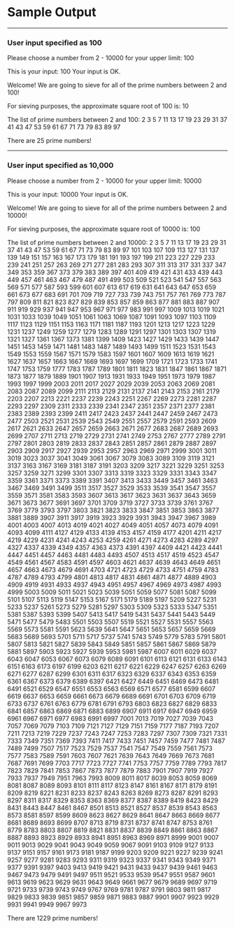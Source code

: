 # Sample Output #

----
### User input specified as 100 ###


Please choose a number from 2 - 10000 for your upper limit: 100

This is your input:  100
Your input is OK.


Welcome!
We are going to sieve for all of the prime numbers between 2 and 100!


For sieving purposes, the approximate square root of 100 is: 10

The list of prime numbers between 2 and 100:
2      3      5      7     11     13     17     19
23     29     31     37     41     43     47     53
59     61     67     71     73     79     83     89
97

There are 25 prime numbers!


----
### User input specified as 10,000 ###


Please choose a number from 2 - 10000 for your upper limit: 10000

This is your input:  10000
Your input is OK.


Welcome!
We are going to sieve for all of the prime numbers between 2 and 10000!


For sieving purposes, the approximate square root of 10000 is: 100

The list of prime numbers between 2 and 10000:
2      3      5      7     11     13     17     19
23     29     31     37     41     43     47     53
59     61     67     71     73     79     83     89
97    101    103    107    109    113    127    131
137    139    149    151    157    163    167    173
179    181    191    193    197    199    211    223
227    229    233    239    241    251    257    263
269    271    277    281    283    293    307    311
313    317    331    337    347    349    353    359
367    373    379    383    389    397    401    409
419    421    431    433    439    443    449    457
461    463    467    479    487    491    499    503
509    521    523    541    547    557    563    569
571    577    587    593    599    601    607    613
617    619    631    641    643    647    653    659
661    673    677    683    691    701    709    719
727    733    739    743    751    757    761    769
773    787    797    809    811    821    823    827
829    839    853    857    859    863    877    881
883    887    907    911    919    929    937    941
947    953    967    971    977    983    991    997
1009   1013   1019   1021   1031   1033   1039   1049
1051   1061   1063   1069   1087   1091   1093   1097
1103   1109   1117   1123   1129   1151   1153   1163
1171   1181   1187   1193   1201   1213   1217   1223
1229   1231   1237   1249   1259   1277   1279   1283
1289   1291   1297   1301   1303   1307   1319   1321
1327   1361   1367   1373   1381   1399   1409   1423
1427   1429   1433   1439   1447   1451   1453   1459
1471   1481   1483   1487   1489   1493   1499   1511
1523   1531   1543   1549   1553   1559   1567   1571
1579   1583   1597   1601   1607   1609   1613   1619
1621   1627   1637   1657   1663   1667   1669   1693
1697   1699   1709   1721   1723   1733   1741   1747
1753   1759   1777   1783   1787   1789   1801   1811
1823   1831   1847   1861   1867   1871   1873   1877
1879   1889   1901   1907   1913   1931   1933   1949
1951   1973   1979   1987   1993   1997   1999   2003
2011   2017   2027   2029   2039   2053   2063   2069
2081   2083   2087   2089   2099   2111   2113   2129
2131   2137   2141   2143   2153   2161   2179   2203
2207   2213   2221   2237   2239   2243   2251   2267
2269   2273   2281   2287   2293   2297   2309   2311
2333   2339   2341   2347   2351   2357   2371   2377
2381   2383   2389   2393   2399   2411   2417   2423
2437   2441   2447   2459   2467   2473   2477   2503
2521   2531   2539   2543   2549   2551   2557   2579
2591   2593   2609   2617   2621   2633   2647   2657
2659   2663   2671   2677   2683   2687   2689   2693
2699   2707   2711   2713   2719   2729   2731   2741
2749   2753   2767   2777   2789   2791   2797   2801
2803   2819   2833   2837   2843   2851   2857   2861
2879   2887   2897   2903   2909   2917   2927   2939
2953   2957   2963   2969   2971   2999   3001   3011
3019   3023   3037   3041   3049   3061   3067   3079
3083   3089   3109   3119   3121   3137   3163   3167
3169   3181   3187   3191   3203   3209   3217   3221
3229   3251   3253   3257   3259   3271   3299   3301
3307   3313   3319   3323   3329   3331   3343   3347
3359   3361   3371   3373   3389   3391   3407   3413
3433   3449   3457   3461   3463   3467   3469   3491
3499   3511   3517   3527   3529   3533   3539   3541
3547   3557   3559   3571   3581   3583   3593   3607
3613   3617   3623   3631   3637   3643   3659   3671
3673   3677   3691   3697   3701   3709   3719   3727
3733   3739   3761   3767   3769   3779   3793   3797
3803   3821   3823   3833   3847   3851   3853   3863
3877   3881   3889   3907   3911   3917   3919   3923
3929   3931   3943   3947   3967   3989   4001   4003
4007   4013   4019   4021   4027   4049   4051   4057
4073   4079   4091   4093   4099   4111   4127   4129
4133   4139   4153   4157   4159   4177   4201   4211
4217   4219   4229   4231   4241   4243   4253   4259
4261   4271   4273   4283   4289   4297   4327   4337
4339   4349   4357   4363   4373   4391   4397   4409
4421   4423   4441   4447   4451   4457   4463   4481
4483   4493   4507   4513   4517   4519   4523   4547
4549   4561   4567   4583   4591   4597   4603   4621
4637   4639   4643   4649   4651   4657   4663   4673
4679   4691   4703   4721   4723   4729   4733   4751
4759   4783   4787   4789   4793   4799   4801   4813
4817   4831   4861   4871   4877   4889   4903   4909
4919   4931   4933   4937   4943   4951   4957   4967
4969   4973   4987   4993   4999   5003   5009   5011
5021   5023   5039   5051   5059   5077   5081   5087
5099   5101   5107   5113   5119   5147   5153   5167
5171   5179   5189   5197   5209   5227   5231   5233
5237   5261   5273   5279   5281   5297   5303   5309
5323   5333   5347   5351   5381   5387   5393   5399
5407   5413   5417   5419   5431   5437   5441   5443
5449   5471   5477   5479   5483   5501   5503   5507
5519   5521   5527   5531   5557   5563   5569   5573
5581   5591   5623   5639   5641   5647   5651   5653
5657   5659   5669   5683   5689   5693   5701   5711
5717   5737   5741   5743   5749   5779   5783   5791
5801   5807   5813   5821   5827   5839   5843   5849
5851   5857   5861   5867   5869   5879   5881   5897
5903   5923   5927   5939   5953   5981   5987   6007
6011   6029   6037   6043   6047   6053   6067   6073
6079   6089   6091   6101   6113   6121   6131   6133
6143   6151   6163   6173   6197   6199   6203   6211
6217   6221   6229   6247   6257   6263   6269   6271
6277   6287   6299   6301   6311   6317   6323   6329
6337   6343   6353   6359   6361   6367   6373   6379
6389   6397   6421   6427   6449   6451   6469   6473
6481   6491   6521   6529   6547   6551   6553   6563
6569   6571   6577   6581   6599   6607   6619   6637
6653   6659   6661   6673   6679   6689   6691   6701
6703   6709   6719   6733   6737   6761   6763   6779
6781   6791   6793   6803   6823   6827   6829   6833
6841   6857   6863   6869   6871   6883   6899   6907
6911   6917   6947   6949   6959   6961   6967   6971
6977   6983   6991   6997   7001   7013   7019   7027
7039   7043   7057   7069   7079   7103   7109   7121
7127   7129   7151   7159   7177   7187   7193   7207
7211   7213   7219   7229   7237   7243   7247   7253
7283   7297   7307   7309   7321   7331   7333   7349
7351   7369   7393   7411   7417   7433   7451   7457
7459   7477   7481   7487   7489   7499   7507   7517
7523   7529   7537   7541   7547   7549   7559   7561
7573   7577   7583   7589   7591   7603   7607   7621
7639   7643   7649   7669   7673   7681   7687   7691
7699   7703   7717   7723   7727   7741   7753   7757
7759   7789   7793   7817   7823   7829   7841   7853
7867   7873   7877   7879   7883   7901   7907   7919
7927   7933   7937   7949   7951   7963   7993   8009
8011   8017   8039   8053   8059   8069   8081   8087
8089   8093   8101   8111   8117   8123   8147   8161
8167   8171   8179   8191   8209   8219   8221   8231
8233   8237   8243   8263   8269   8273   8287   8291
8293   8297   8311   8317   8329   8353   8363   8369
8377   8387   8389   8419   8423   8429   8431   8443
8447   8461   8467   8501   8513   8521   8527   8537
8539   8543   8563   8573   8581   8597   8599   8609
8623   8627   8629   8641   8647   8663   8669   8677
8681   8689   8693   8699   8707   8713   8719   8731
8737   8741   8747   8753   8761   8779   8783   8803
8807   8819   8821   8831   8837   8839   8849   8861
8863   8867   8887   8893   8923   8929   8933   8941
8951   8963   8969   8971   8999   9001   9007   9011
9013   9029   9041   9043   9049   9059   9067   9091
9103   9109   9127   9133   9137   9151   9157   9161
9173   9181   9187   9199   9203   9209   9221   9227
9239   9241   9257   9277   9281   9283   9293   9311
9319   9323   9337   9341   9343   9349   9371   9377
9391   9397   9403   9413   9419   9421   9431   9433
9437   9439   9461   9463   9467   9473   9479   9491
9497   9511   9521   9533   9539   9547   9551   9587
9601   9613   9619   9623   9629   9631   9643   9649
9661   9677   9679   9689   9697   9719   9721   9733
9739   9743   9749   9767   9769   9781   9787   9791
9803   9811   9817   9829   9833   9839   9851   9857
9859   9871   9883   9887   9901   9907   9923   9929
9931   9941   9949   9967   9973

There are 1229 prime numbers!

